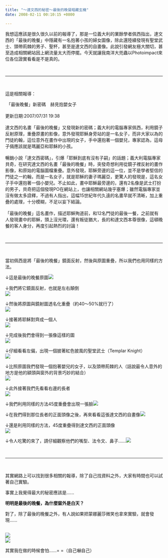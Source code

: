 ```yaml
---
title: "～達文西的秘密～最後的晚餐暗藏玄機"
date: 2008-02-11 00:10:15 +0800

---
```



我想這應該是很久很久以前的報導了，那是一位義大利的業餘學者佩西指出，達文西的「最後的晚餐」中隱藏有一名抱著小孩的婦女圖像，除此還陸續發現有聖堂武士、頭帶荊棘的男子、聖杯，甚至是達文西的自畫像。此說引發網友極大關切，甚至造成相關網站因上網流量太大而停擺。今天就讓我南洋大兜蟲以Photoimpact來位各位證實看看是不是真的。



 



---



 



這是相關報導：



 「最後晚餐」新密碼　赫見抱嬰女子<br /><br />更新日期:2007/07/31 19:38 <br /><br />達文西的名畫「最後的晚餐」又發現新的密碼；義大利的電腦專家佩西，利用鏡子反射原理，重疊原畫的影像，意外發現耶穌身旁站的是一名女子，而非大家以為的門徒約翰，這位意外在畫作中出現的女子，手中還抱著一個嬰兒，專家認為，這母子倆應該就是瑪麗亞和耶穌的小孩。<br /><br />暢銷小說「達文西密碼」，引爆「耶穌到底有沒有子嗣」的話題；義大利電腦專家貝奇，在研究達文西的名畫「最後的晚餐」時，突發奇想利用從鏡子裡反射的畫作影像，和原始的電腦圖檔重疊。意外發現，耶穌旁邊的這一位，並不是學者堅信的門徒之一約翰，而是一名女子，就是耶穌的妻子瑪麗亞，更驚人的發現是，這名女子手中還抱著一個小嬰兒。不止如此，畫中耶穌最旁邊的，還有2名像是武士打扮的男子，貝奇把這個發現PO在網站上，也讓相關網站幾乎塞爆；雖然電腦專家並沒有做太多詮釋，不過有人指出，這幅15世紀年代久遠的名畫早就不清晰，加上重疊的處理，十分模糊，不足以妄下結論。<br /><br />「最後的晚餐」這名畫作，描述耶穌殉道前，和12名門徒的最後一餐，之前就有人發現畫中的耶穌，頭上沒光環，還有叛徒猶大，長的和達文西本尊很像，這頓晚餐的客人身分，再度引起熱烈的討論！



 



---



 



當初佩西是將「最後的晚餐」鏡面反射，然後與原圖重疊，所以我們也用同樣的方法。



↓這是最後的晚餐原圖![](/images/slum-area/188_0.jpg)



↓我們將它鏡面反射，也就是左右顛倒<br />![](/images/slum-area/189_1.jpg)



↓然後將原圖與鏡射圖透名化重疊（約40～50%就行了）<br />![](/images/slum-area/190_2.jpg)



↓接著將耶穌對齊成一個人<br />![](/images/slum-area/191_3.jpg)



↓完成後我們會得到一張像這樣的圖<br />![](/images/slum-area/192_4.jpg)



↓仔細看看左偏，出現一個披著紅色披風的聖堂武士（Templar Knight）<br />![](/images/slum-area/193_5.jpg)



↓比照原圖我們發現一個抱著嬰兒的女子，以及頭帶荊棘的人（話說最令人意外的地方是他的額頭與窗外的背景巧妙的結合）<br />![](/images/slum-area/194_6.jpg)



↓此外接著我們先看看右邊的長者<br />![](/images/slum-area/195_7.jpg)



↓我們利用同樣的方法45度重疊會出現一張臉![](/images/slum-area/196_8.jpg) 



↓在我們得到那位長者的正面頭像之後，再來看看這張達文西的自畫像![](/images/slum-area/197_14.jpg)



↓還是利用同樣的方法，45度重疊得到達文西的正面頭像<br />![](/images/slum-area/198_15.jpg)



↓令人吃驚的來了，請仔細觀察他們的嘴型、法令文、鼻子......![](/images/slum-area/199_16.jpg)



&nbsp;



---



&nbsp;



其實網路上可以找到很多相關的報導，除了自己找資料之外，大家有時間也可以試著自己實驗。



事實上我覺得最大的秘密應該是......



<strong>明明是最後的晚餐，為什麼窗外是白天？</strong>



對了，除了最後的晚餐之外，有人說如果把蒙娜麗莎微笑也拿來實驗，就會發現...... 



<br />![](/images/slum-area/200_17.jpg)<br />![](/images/slum-area/201_18.jpg)



其實我在做的時候會怕......= =（自己嚇自己）<br /><br />


